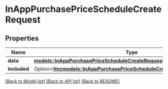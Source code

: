 # InAppPurchasePriceScheduleCreateRequest

## Properties

Name | Type | Description | Notes
------------ | ------------- | ------------- | -------------
**data** | [**models::InAppPurchasePriceScheduleCreateRequestData**](InAppPurchasePriceScheduleCreateRequest_data.md) |  | 
**included** | Option<[**Vec<models::InAppPurchasePriceScheduleCreateRequestIncludedInner>**](InAppPurchasePriceScheduleCreateRequest_included_inner.md)> |  | [optional]

[[Back to Model list]](../README.md#documentation-for-models) [[Back to API list]](../README.md#documentation-for-api-endpoints) [[Back to README]](../README.md)



